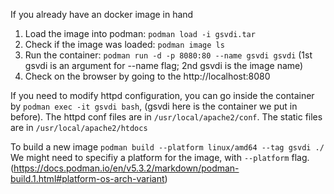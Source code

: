 If you already have an docker image in hand
1. Load the image into podman: `podman load -i gsvdi.tar`
2. Check if the image was loaded: `podman image ls`
3. Run the container: `podman run -d -p 8080:80 --name gsvdi gsvdi`  (1st gsvdi is an argument for --name flag; 2nd gsvdi is the image name)
4. Check on the browser by going to the http://localhost:8080

If you need to modify httpd configuration, you can go inside the container by `podman exec -it gsvdi bash`, (gsvdi here is the container we put in before). The httpd conf files are in `/usr/local/apache2/conf`. The static files are in `/usr/local/apache2/htdocs`

To build a new image `podman build --platform linux/amd64 --tag gsvdi ./`
We might need to specifiy a platform for the image, with `--platform` flag. (https://docs.podman.io/en/v5.3.2/markdown/podman-build.1.html#platform-os-arch-variant)
